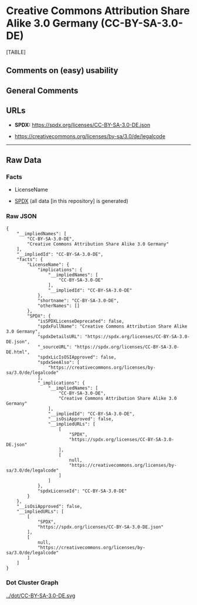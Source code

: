 # Creative Commons Attribution Share Alike 3.0 Germany (CC-BY-SA-3.0-DE)

[TABLE]

## Comments on (easy) usability

## General Comments

## URLs

-   **SPDX:** https://spdx.org/licenses/CC-BY-SA-3.0-DE.json

-   https://creativecommons.org/licenses/by-sa/3.0/de/legalcode

------------------------------------------------------------------------

## Raw Data

### Facts

-   LicenseName

-   [SPDX](https://spdx.org/licenses/CC-BY-SA-3.0-DE.html "SPDX") (all
    data \[in this repository\] is generated)

### Raw JSON

    {
        "__impliedNames": [
            "CC-BY-SA-3.0-DE",
            "Creative Commons Attribution Share Alike 3.0 Germany"
        ],
        "__impliedId": "CC-BY-SA-3.0-DE",
        "facts": {
            "LicenseName": {
                "implications": {
                    "__impliedNames": [
                        "CC-BY-SA-3.0-DE"
                    ],
                    "__impliedId": "CC-BY-SA-3.0-DE"
                },
                "shortname": "CC-BY-SA-3.0-DE",
                "otherNames": []
            },
            "SPDX": {
                "isSPDXLicenseDeprecated": false,
                "spdxFullName": "Creative Commons Attribution Share Alike 3.0 Germany",
                "spdxDetailsURL": "https://spdx.org/licenses/CC-BY-SA-3.0-DE.json",
                "_sourceURL": "https://spdx.org/licenses/CC-BY-SA-3.0-DE.html",
                "spdxLicIsOSIApproved": false,
                "spdxSeeAlso": [
                    "https://creativecommons.org/licenses/by-sa/3.0/de/legalcode"
                ],
                "_implications": {
                    "__impliedNames": [
                        "CC-BY-SA-3.0-DE",
                        "Creative Commons Attribution Share Alike 3.0 Germany"
                    ],
                    "__impliedId": "CC-BY-SA-3.0-DE",
                    "__isOsiApproved": false,
                    "__impliedURLs": [
                        [
                            "SPDX",
                            "https://spdx.org/licenses/CC-BY-SA-3.0-DE.json"
                        ],
                        [
                            null,
                            "https://creativecommons.org/licenses/by-sa/3.0/de/legalcode"
                        ]
                    ]
                },
                "spdxLicenseId": "CC-BY-SA-3.0-DE"
            }
        },
        "__isOsiApproved": false,
        "__impliedURLs": [
            [
                "SPDX",
                "https://spdx.org/licenses/CC-BY-SA-3.0-DE.json"
            ],
            [
                null,
                "https://creativecommons.org/licenses/by-sa/3.0/de/legalcode"
            ]
        ]
    }

### Dot Cluster Graph

[../dot/CC-BY-SA-3.0-DE.svg](../dot/CC-BY-SA-3.0-DE.svg "../dot/CC-BY-SA-3.0-DE.svg")
